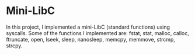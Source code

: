 # Mini-LibC

In this project, I implemented a mini-LibC (standard functions) using syscalls. Some of the functions I implemented are: fstat, stat, malloc, calloc, ftruncate, open, lseek, sleep, nanosleep, memcpy, memmove, strcmp, strcpy. 
